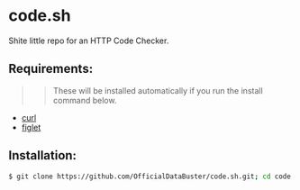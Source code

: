 # code.sh

Shite little repo for an HTTP Code Checker.

## Requirements: 
>> These will be installed automatically if you run the install command below.
* [curl](https://linux.die.net/man/1/curl)
* [figlet](https://linux.die.net/man/6/figlet)

## Installation:
```sh
$ git clone https://github.com/OfficialDataBuster/code.sh.git; cd code.sh; sudo chmod +x code.sh install.sh; sudo ./install.sh; clear && source ~/.bashrc; sudo rm install.sh; ./code.sh
```
